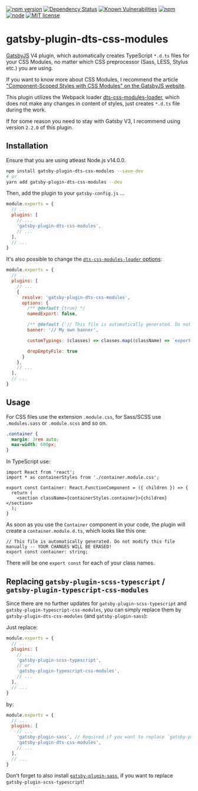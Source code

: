 [![npm version](https://badge.fury.io/js/gatsby-plugin-dts-css-modules.svg)](https://badge.fury.io/js/gatsby-plugin-dts-css-modules)
[![Dependency Status](https://img.shields.io/david/jens-duttke/gatsby-plugin-dts-css-modules)](https://www.npmjs.com/package/gatsby-plugin-dts-css-modules)
[![Known Vulnerabilities](https://snyk.io/test/github/jens-duttke/gatsby-plugin-dts-css-modules/badge.svg?targetFile=package.json)](https://snyk.io/test/github/jens-duttke/gatsby-plugin-dts-css-modules?targetFile=package.json)
[![npm](https://img.shields.io/npm/dm/gatsby-plugin-dts-css-modules.svg?maxAge=2592000)](https://www.npmjs.com/package/gatsby-plugin-dts-css-modules)
[![node](https://img.shields.io/node/v/gatsby-plugin-dts-css-modules)](https://www.npmjs.com/package/gatsby-plugin-dts-css-modules)
[![MIT license](https://img.shields.io/github/license/jens-duttke/gatsby-plugin-dts-css-modules.svg?style=flat)](https://opensource.org/licenses/MIT)

# gatsby-plugin-dts-css-modules

[GatsbyJS](gatsbyjs.org) V4 plugin, which automatically creates TypeScript `*.d.ts` files for your CSS Modules, no matter which CSS preprocessor (Sass, LESS, Stylus etc.) you are using.

If you want to know more about CSS Modules, I recommend the article ["Component-Scoped Styles with CSS Modules" on the GatsbyJS website](https://www.gatsbyjs.com/docs/how-to/styling/css-modules/).

This plugin utilizes the Webpack loader [dts-css-modules-loader](https://github.com/Megaputer/dts-css-modules-loader), which does not make any changes in content of styles, just creates `*.d.ts` file during the work.

If for some reason you need to stay with Gatsby V3, I recommend using version `2.2.0` of this plugin.

## Installation

Ensure that you are using atleast Node.js v14.0.0.

```sh
npm install gatsby-plugin-dts-css-modules --save-dev
# or
yarn add gatsby-plugin-dts-css-modules --dev
```

Then, add the plugin to your `gatsby-config.js` …

```js
module.exports = {
  // ...
  plugins: [
    // ...
    'gatsby-plugin-dts-css-modules',
    // ...
  ],
  // ...
}
```

It's also possible to change the [`dts-css-modules-loader` options](https://github.com/Megaputer/dts-css-modules-loader#options):

```js
module.exports = {
  // ...
  plugins: [
    // ...
    {
      resolve: 'gatsby-plugin-dts-css-modules',
      options: {
        /** @default {true} */
        namedExport: false,

        /** @default {'// This file is automatically generated. Do not modify this file manually -- YOUR CHANGES WILL BE ERASED!'} */
        banner: '// My own banner',

        customTypings: (classes) => classes.map((className) => `export const ${className}: string;`).join('\n'),

        dropEmptyFile: true
      }
    },
    // ...
  ],
  // ...
}
```

## Usage

For CSS files use the extension `.module.css`, for Sass/SCSS use `.modules.sass` or `.module.scss` and so on.

```css
.container {
  margin: 3rem auto;
  max-width: 600px;
}
```

In TypeScript use:
```tsx
import React from 'react';
import * as containerStyles from './container.module.css';

export const Container: React.FunctionComponent = ({ children }) => {
  return (
    <section className={containerStyles.container}>{children}</section>
  );
}
```

As soon as you use the `Container` component in your code, the plugin will create a `container.module.d.ts`, which looks like this one:
```
// This file is automatically generated. Do not modify this file manually -- YOUR CHANGES WILL BE ERASED!
export const container: string;
```

There will be one `export const` for each of your class names.

## Replacing `gatsby-plugin-scss-typescript` / `gatsby-plugin-typescript-css-modules`

Since there are no further updates for `gatsby-plugin-scss-typescript` and `gatsby-plugin-typescript-css-modules`, you can simply replace them by `gatsby-plugin-dts-css-modules` (and `gatsby-plugin-sass`):

Just replace:

```js
module.exports = {
  // ...
  plugins: [
    // ...
    'gatsby-plugin-scss-typescript',
    // or
    'gatsby-plugin-typescript-css-modules',
    // ...
  ],
  // ...
}
```

by:

```js
module.exports = {
  // ...
  plugins: [
    // ...
    'gatsby-plugin-sass', // Required if you want to replace `gatsby-plugin-scss-typescript`
    'gatsby-plugin-dts-css-modules',
    // ...
  ],
  // ...
}
```

Don't forget to also install [`gatsby-plugin-sass`](https://www.npmjs.com/package/gatsby-plugin-sass), if you want to replace `gatsby-plugin-scss-typescript`!
